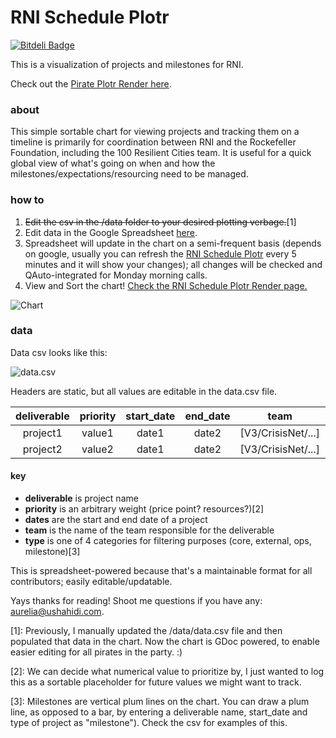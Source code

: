 RNI Schedule Plotr
===========
[![Bitdeli Badge](https://d2weczhvl823v0.cloudfront.net/auremoser/pirateplotr/trend.png)](https://bitdeli.com/free "Bitdeli Badge")

This is a visualization of projects and milestones for RNI.

Check out the [Pirate Plotr Render here](http://auremoser.github.io/pirateplotr/).

### about
This simple sortable chart for viewing projects and tracking them on a timeline is primarily for coordination between RNI and the Rockefeller Foundation, including the 100 Resilient Cities team. It is useful for a quick global view of what's going on when and how the milestones/expectations/resourcing need to be managed.

### how to
1. ~~Edit the csv in the /data folder to your desired plotting verbage.~~[1]
1. Edit data in the Google Spreadsheet [here](https://docs.google.com/a/ushahidi.com/spreadsheets/d/1C-s16NaQBkzZSHRl1SvFBjnvJ03GQ74yJ2-Bf5MW1u0/edit#gid=0).
2. Spreadsheet will update in the chart on a semi-frequent basis (depends on google, usually you can refresh the [RNI Schedule Plotr](XXXXXXXXX) every 5 minutes and it will show your changes); all changes will be checked and QAuto-integrated for Monday morning calls.
3. View and Sort the chart! [Check the RNI Schedule Plotr Render page.](XXXXXXXX)  

![Chart](https://raw2.github.com/auremoser/images/master/plotr.png) 

### data
Data csv looks like this:

![data.csv](https://raw2.github.com/auremoser/images/master/plotr-sheet.png)

Headers are static, but all values are editable in the data.csv file.

deliverable	| priority	| start_date	| end_date 	| team | type
:---:	| :----: 	| :--------: 	| :------: 	| :----: | :----:
project1 | value1 	| date1 		| date2 	| [V3/CrisisNet/...] | external
project2 | value2 	| date1 		| date2 	| [V3/CrisisNet/...] | core

#### key
* **deliverable** is project name
* **priority** is an arbitrary weight (price point? resources?)[2]
* **dates** are the start and end date of a project
* **team** is the name of the team responsible for the deliverable
* **type** is one of 4 categories for filtering purposes (core, external, ops, milestone)[3]

This is spreadsheet-powered because that's a maintainable format for all contributors; easily editable/updatable.

Yays thanks for reading! Shoot me questions if you have any: aurelia@ushahidi.com.

[1]: Previously, I manually updated the /data/data.csv file and then populated that data in the chart. Now the chart is GDoc powered, to enable easier editing for all pirates in the party. :)

[2]: We can decide what numerical value to prioritize by, I just wanted to log this as a sortable placeholder for future values we might want to track.

[3]: Milestones are vertical plum lines on the chart. You can draw a plum line, as opposed to a bar, by entering a deliverable name, start_date and type of project as "milestone"). Check the csv for examples of this.





